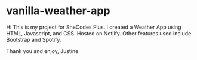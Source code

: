 # vanilla-weather-app
Hi
This is my project for SheCodes Plus. 
I created a Weather App using HTML, Javascript, and CSS. 
Hosted on Netlify.
Other features used include Bootstrap and Spotify.

Thank you and enjoy,
Justine
